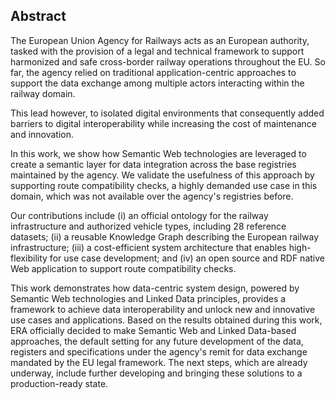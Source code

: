 ## Abstract

<!-- Context      -->
The European Union Agency for Railways acts as an European authority,
tasked with the provision of a legal and technical framework
to support harmonized and safe cross-border railway operations throughout the EU.
So far, the agency relied on traditional application-centric approaches
to support the data exchange among multiple actors interacting within the railway domain.
<!-- Need         -->
This lead however, to isolated digital environments
that consequently added barriers to digital interoperability
while increasing the cost of maintenance and innovation.
<!-- Task         -->
In this work,
we show how Semantic Web technologies are leveraged
to create a semantic layer for data integration
across the base registries maintained by the agency.
We validate the usefulness of this approach
by supporting route compatibility checks,
a highly demanded use case in this domain,
which was not available over the agency's registries before.
<!-- Object     -->
Our contributions include
(i) an official ontology for the railway infrastructure and authorized vehicle types, including 28 reference datasets;
(ii) a reusable Knowledge Graph describing the European railway infrastructure;
(iii) a cost-efficient system architecture that enables high-flexibility for use case development; and
(iv) an open source and RDF native Web application to support route compatibility checks.
<!-- Conclusion & Perspective     -->
This work demonstrates how data-centric system design,
powered by Semantic Web technologies and Linked Data principles,
provides a framework to achieve data interoperability
and unlock new and innovative use cases and applications.
Based on the results obtained during this work,
ERA officially decided to make Semantic Web and Linked Data-based approaches,
the default setting for any future development of the data,
registers and specifications under the agency's remit
for data exchange mandated by the EU legal framework.
The next steps, which are already underway,
include further developing and bringing these solutions to a production-ready state.
